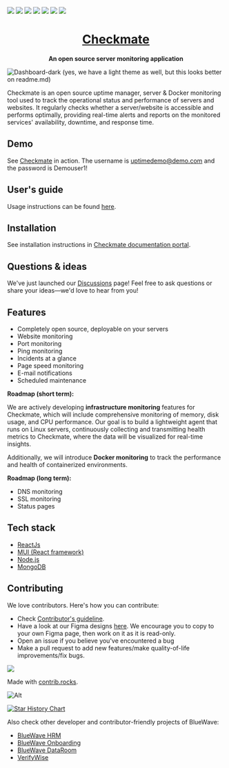 ![](https://img.shields.io/github/license/bluewave-labs/bluewave-uptime)
![](https://img.shields.io/github/repo-size/bluewave-labs/bluewave-uptime)
![](https://img.shields.io/github/commit-activity/w/bluewave-labs/bluewave-uptime)
![](https://img.shields.io/github/last-commit/bluewave-labs/bluewave-uptime)
![](https://img.shields.io/github/languages/top/bluewave-labs/bluewave-uptime)
![](https://img.shields.io/github/issues-pr/bluewave-labs/bluewave-uptime)
![](https://img.shields.io/github/issues/bluewave-labs/bluewave-uptime)

<h1 align="center"><a href="https://bluewavelabs.ca" target="_blank">Checkmate</a></h1>

<p align="center"><strong>An open source server monitoring application</strong></p>

![Dashboard-dark](https://github.com/user-attachments/assets/db875138-164f-453c-a75e-889f88747578)
(yes, we have a light theme as well, but this looks better on readme.md)

Checkmate is an open source uptime manager, server & Docker monitoring tool used to track the operational status and performance of servers and websites. It regularly checks whether a server/website is accessible and performs optimally, providing real-time alerts and reports on the monitored services' availability, downtime, and response time.

## Demo

See [Checkmate](https://checkmate-demo.bluewavelabs.ca/) in action. The username is uptimedemo@demo.com and the password is Demouser1!

## User's guide

Usage instructions can be found [here](https://bluewavelabs.gitbook.io/checkmate).

## Installation

See installation instructions in [Checkmate documentation portal](https://bluewavelabs.gitbook.io/checkmate/quickstart).

## Questions & ideas

We've just launched our [Discussions](https://github.com/bluewave-labs/bluewave-uptime/discussions) page! Feel free to ask questions or share your ideas—we'd love to hear from you!

## Features

- Completely open source, deployable on your servers
- Website monitoring
- Port monitoring
- Ping monitoring
- Incidents at a glance
- Page speed monitoring
- E-mail notifications
- Scheduled maintenance

**Roadmap (short term):**

We are actively developing **infrastructure monitoring** features for Checkmate, which will include comprehensive monitoring of memory, disk usage, and CPU performance. Our goal is to build a lightweight agent that runs on Linux servers, continuously collecting and transmitting health metrics to Checkmate, where the data will be visualized for real-time insights.

Additionally, we will introduce **Docker monitoring** to track the performance and health of containerized environments.

**Roadmap (long term):**

- DNS monitoring
- SSL monitoring
- Status pages

## Tech stack

- [ReactJs](https://react.dev/)
- [MUI (React framework)](https://mui.com/)
- [Node.js](https://nodejs.org/en)
- [MongoDB](https://mongodb.com)

## Contributing

We love contributors. Here's how you can contribute:

- Check [Contributor's guideline](https://github.com/bluewave-labs/bluewave-uptime/blob/master/CONTRIBUTING.md).
- Have a look at our Figma designs [here](https://www.figma.com/design/RPSfaw66HjzSwzntKcgDUV/Uptime-Genie?node-id=0-1&t=WqOFv9jqNTFGItpL-1). We encourage you to copy to your own Figma page, then work on it as it is read-only.
- Open an issue if you believe you've encountered a bug
- Make a pull request to add new features/make quality-of-life improvements/fix bugs.

<a href="https://github.com/bluewave-labs/bluewave-uptime/graphs/contributors">
  <img src="https://contrib.rocks/image?repo=bluewave-labs/bluewave-uptime" />
</a>

Made with [contrib.rocks](https://contrib.rocks).

![Alt](https://repobeats.axiom.co/api/embed/c35d999c82dbb31e967427ea4166c14da4172e73.svg "Repobeats analytics image")

[![Star History Chart](https://api.star-history.com/svg?repos=bluewave-labs/bluewave-uptime&type=Date)](https://star-history.com/#bluewave-labs/bluewave-uptime&Date)

Also check other developer and contributor-friendly projects of BlueWave:

- [BlueWave HRM](https://github.com/bluewave-labs/bluewave-hrm)
- [BlueWave Onboarding](https://github.com/bluewave-labs/bluewave-onboarding)
- [BlueWave DataRoom](https://github.com/bluewave-labs/bluewave-dataroom)
- [VerifyWise](https://github.com/bluewave-labs/verifywise)

